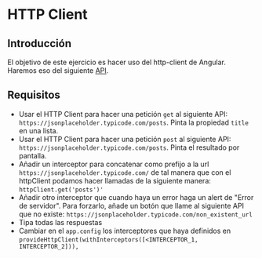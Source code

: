 # HTTP Client

## Introducción

El objetivo de este ejercicio es hacer uso del http-client de Angular. Haremos eso del siguiente [API](https://jsonplaceholder.typicode.com/guide/).

## Requisitos

- Usar el HTTP Client para hacer una petición `get` al siguiente API: `https://jsonplaceholder.typicode.com/posts`. Pinta la propiedad `title` en una lista.
- Usar el HTTP Client para hacer una petición `post` al siguiente API: `https://jsonplaceholder.typicode.com/posts`. Pinta el resultado por pantalla.
- Añadir un interceptor para concatenar como prefijo a la url `https://jsonplaceholder.typicode.com/` de tal manera que con el httpClient podamos hacer llamadas de la siguiente manera: `httpClient.get('posts')'`
- Añadir otro interceptor que cuando haya un error haga un alert de "Error de servidor". Para forzarlo, añade un botón que llame al siguiente API que no existe: `https://jsonplaceholder.typicode.com/non_existent_url`
- Tipa todas las respuestas
- Cambiar en el `app.config` los interceptores que haya definidos en `provideHttpClient(withInterceptors([<INTERCEPTOR_1, INTERCEPTOR_2])),`
